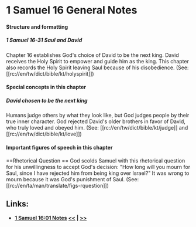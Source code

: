 # 1 Samuel 16 General Notes #

#### Structure and formatting ####

##### 1 Samuel 16-31  Saul and David #####
Chapter 16 establishes God's choice of David to be the next king. David receives the Holy Spirit to empower and guide him as the king. This chapter also records the Holy Spirit leaving Saul because of his disobedience. (See: [[rc://en/tw/dict/bible/kt/holyspirit]])

#### Special concepts in this chapter ####

##### David chosen to be the next king #####
Humans judge others by what they look like, but God judges people by their true inner character. God rejected David's older brothers in favor of David, who truly loved and obeyed him. (See: [[rc://en/tw/dict/bible/kt/judge]] and [[rc://en/tw/dict/bible/kt/love]])

#### Important figures of speech in this chapter ####

==Rhetorical Question ==
God scolds Samuel with this rhetorical question for his unwillingness to accept God's decision: "How long will you mourn for Saul, since I have rejected him from being king over Israel?" It was wrong to mourn because it was God's punishment of Saul. (See: [[rc://en/ta/man/translate/figs-rquestion]])

## Links: ##

* __[1 Samuel 16:01 Notes](./01.md)__
__[<<](../15/intro.md) | [>>](../17/intro.md)__